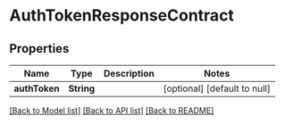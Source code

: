 # AuthTokenResponseContract
## Properties

| Name | Type | Description | Notes |
|------------ | ------------- | ------------- | -------------|
| **authToken** | **String** |  | [optional] [default to null] |

[[Back to Model list]](../README.md#documentation-for-models) [[Back to API list]](../README.md#documentation-for-api-endpoints) [[Back to README]](../README.md)

